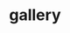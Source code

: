---
layout: gallery
permalink: /gallery/
title: gallery
description: A collection of images.
nav: true
nav_order: 6
gallery_images:
  - image: chemistry.png
    caption: "As a (relatively) young upstart in my Sixth Form chemistry class. At the back as usual"
  - image: imperial_dinner.png
    caption: "First year at Imperial (just off camera)"
  - image: imperial_house.png
    caption: "Completely oblivious to the fact that I am blocking Rohan out of the group photo at Kaiji's"
  - image: imperial_gang.png
    caption: "With the undergrad gang: Shuntaro, [Saloni](https://ourworldindata.org/team/saloni-dattani), [Rohan](https://www.researchgate.net/profile/Rohan_Pancharatnam), Jenny, Kaiji and [Susan](https://connects.catalyst.harvard.edu/Profiles/display/Person/204613)"
  - image: imperial_susan.png
    caption: "Not sure what emotion Susan is conveying here"
  - image: imperial_hyde.png
    caption: "At Winter Wonderland in Hyde Park"
  - image: imperial_ice_cream.png
    caption: "Celebrating the end of final-year exams with ice cream!"
  - image: rohan.png
    caption: "ROHAN ANGRY."
  - image: imperial_class.png
    caption: "The Biomed Class of 2016. Still at the back"
  - image: imperial_graduation.png
    caption: "Suffering through three years of pain to graduate with £50k+ worth of debt"
  - image: nottingham.png
    caption: "'Why did I do this to myself again'"
  - image: reading_bridge.png
    caption: "Caversham Bridge with [Paola](Paola Calabrese), [Nico](https://twitter.com/ioNicoBia) and Thalia"
  - image: reading_rich_two.png
    caption: "Cheers! At [Rich](https://twitter.com/RHarrisonCINN) and Zola's with Thalia, [Gabs](https://twitter.com/GmkRossetti), [Brendan](https://twitter.com/neuroBren) and Izzy"
  - image: reading_rich.png
    caption: "Another gaming sesh with Zola, Rich, Thalia, Gabs, [Anthony](https://twitter.com/AnthonyHaffey), Brendan, [Simon](https://twitter.com/simonbrett1294) and Izzy"
  - image: reading_ecr.png
    caption: "Finally graduated to the front (Reading ECR Conference 2023)"
  - image: reading_emotions.png
    caption: "Reading Emotions 2023"
  - image: reading_mri.png
    caption: "In my natural habitat"
  - image: reading_goodbye.png
    caption: "The Last Supper"
  - image: mrc_aim.png
    caption: "First group photo with the MRC AIM DTP 2023 cohort"
  - image: mrc_lunch.png
    caption: "Nice fancy lunch with the MRC AIM bunch"
  - image: reading_return_meal.png
    caption: "Returning to Reading with Lei"
  - image: reading_return.png
    caption: "With two great mentors, [Lei](https://www.birmingham.ac.uk/staff/profiles/psychology/zhang-lei) and [Anastasia](https://anastasia.christakou.org/)"
  - image: cmmc.png
    caption: "Attending the [CMMC Summer School](https://sites.uci.edu/cmmc/) 2024 in Hinterstoder, Austria"
  - image: cluny.png
    caption: "[Neurobridges](https://neurobridges.net/) 2024 in Cluny, France"
---